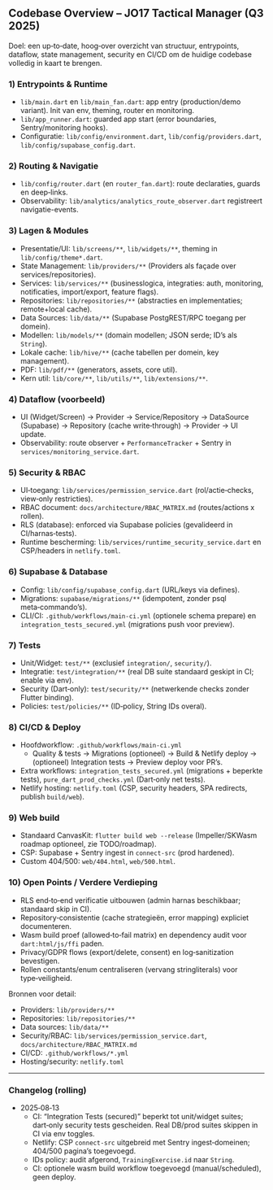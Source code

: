 ## Codebase Overview – JO17 Tactical Manager (Q3 2025)

Doel: een up‑to‑date, hoog‑over overzicht van structuur, entrypoints, dataflow, state management, security en CI/CD om de huidige codebase volledig in kaart te brengen.

### 1) Entrypoints & Runtime
- `lib/main.dart` en `lib/main_fan.dart`: app entry (production/demo variant). Init van env, theming, router en monitoring.
- `lib/app_runner.dart`: guarded app start (error boundaries, Sentry/monitoring hooks).
- Configuratie: `lib/config/environment.dart`, `lib/config/providers.dart`, `lib/config/supabase_config.dart`.

### 2) Routing & Navigatie
- `lib/config/router.dart` (en `router_fan.dart`): route declaraties, guards en deep‑links.
- Observability: `lib/analytics/analytics_route_observer.dart` registreert navigatie-events.

### 3) Lagen & Modules
- Presentatie/UI: `lib/screens/**`, `lib/widgets/**`, theming in `lib/config/theme*.dart`.
- State Management: `lib/providers/**` (Providers als façade over services/repositories).
- Services: `lib/services/**` (businesslogica, integraties: auth, monitoring, notificaties, import/export, feature flags).
- Repositories: `lib/repositories/**` (abstracties en implementaties; remote+local cache).
- Data Sources: `lib/data/**` (Supabase PostgREST/RPC toegang per domein).
- Modellen: `lib/models/**` (domain modellen; JSON serde; ID’s als `String`).
- Lokale cache: `lib/hive/**` (cache tabellen per domein, key management).
- PDF: `lib/pdf/**` (generators, assets, core util).
- Kern util: `lib/core/**`, `lib/utils/**`, `lib/extensions/**`.

### 4) Dataflow (voorbeeld)
- UI (Widget/Screen) → Provider → Service/Repository → DataSource (Supabase) → Repository (cache write‑through) → Provider → UI update.
- Observability: route observer + `PerformanceTracker` + Sentry in `services/monitoring_service.dart`.

### 5) Security & RBAC
- UI‑toegang: `lib/services/permission_service.dart` (rol/actie‑checks, view‑only restricties).
- RBAC document: `docs/architecture/RBAC_MATRIX.md` (routes/actions x rollen).
- RLS (database): enforced via Supabase policies (gevalideerd in CI/harnas‑tests).
- Runtime bescherming: `lib/services/runtime_security_service.dart` en CSP/headers in `netlify.toml`.

### 6) Supabase & Database
- Config: `lib/config/supabase_config.dart` (URL/keys via defines).
- Migrations: `supabase/migrations/**` (idempotent, zonder psql meta‑commando’s).
- CLI/CI: `.github/workflows/main-ci.yml` (optionele schema prepare) en `integration_tests_secured.yml` (migrations push voor preview).

### 7) Tests
- Unit/Widget: `test/**` (exclusief `integration/`, `security/`).
- Integratie: `test/integration/**` (real DB suite standaard geskipt in CI; enable via env).
- Security (Dart‑only): `test/security/**` (netwerkende checks zonder Flutter binding).
- Policies: `test/policies/**` (ID‑policy, String IDs overal).

### 8) CI/CD & Deploy
- Hoofdworkflow: `.github/workflows/main-ci.yml`
  - Quality & tests → Migrations (optioneel) → Build & Netlify deploy → (optioneel) Integration tests → Preview deploy voor PR’s.
- Extra workflows: `integration_tests_secured.yml` (migrations + beperkte tests), `pure_dart_prod_checks.yml` (Dart‑only net tests).
- Netlify hosting: `netlify.toml` (CSP, security headers, SPA redirects, publish `build/web`).

### 9) Web build
- Standaard CanvasKit: `flutter build web --release` (Impeller/SKWasm roadmap optioneel, zie TODO/roadmap).
- CSP: Supabase + Sentry ingest in `connect-src` (prod hardened).
- Custom 404/500: `web/404.html`, `web/500.html`.

### 10) Open Points / Verdere Verdieping
- RLS end‑to‑end verificatie uitbouwen (admin harnas beschikbaar; standaard skip in CI).
- Repository‑consistentie (cache strategieën, error mapping) expliciet documenteren.
- Wasm build proef (allowed‑to‑fail matrix) en dependency audit voor `dart:html/js/ffi` paden.
- Privacy/GDPR flows (export/delete, consent) en log‑sanitization bevestigen.
- Rollen constants/enum centraliseren (vervang stringliterals) voor type‑veiligheid.

Bronnen voor detail:
- Providers: `lib/providers/**`
- Repositories: `lib/repositories/**`
- Data sources: `lib/data/**`
- Security/RBAC: `lib/services/permission_service.dart`, `docs/architecture/RBAC_MATRIX.md`
- CI/CD: `.github/workflows/*.yml`
- Hosting/security: `netlify.toml`

---

### Changelog (rolling)
- 2025‑08‑13
  - CI: “Integration Tests (secured)” beperkt tot unit/widget suites; dart‑only security tests gescheiden. Real DB/prod suites skippen in CI via env toggles.
  - Netlify: CSP `connect-src` uitgebreid met Sentry ingest‑domeinen; 404/500 pagina’s toegevoegd.
  - IDs policy: audit afgerond, `TrainingExercise.id` naar `String`.
  - CI: optionele wasm build workflow toegevoegd (manual/scheduled), geen deploy.


